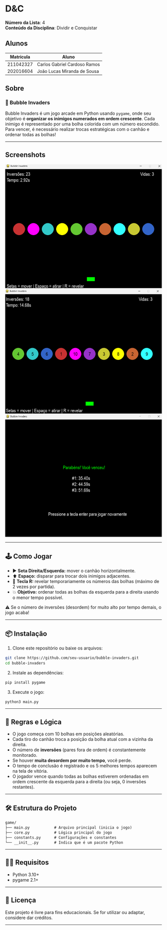 # D&C

**Número da Lista**: 4 <br>
**Conteúdo da Disciplina**: Dividir e Conquistar <br>

## Alunos
|Matrícula | Aluno |
| -- | -- |
| 211042327  |  Carlos Gabriel Cardoso Ramos |
| 202016604  |  João Lucas Miranda de Sousa |

## Sobre
### 🎯 Bubble Invaders

Bubble Invaders é um jogo arcade em Python usando `pygame`, onde seu objetivo é **organizar os inimigos numerados em ordem crescente**. Cada inimigo é representado por uma bolha colorida com um número escondido. Para vencer, é necessário realizar trocas estratégicas com o canhão e ordenar todas as bolhas!

---

## Screenshots
![Jogo](img/jogo.png)
![Revelar](img/reveal.png)
![Placar](img/placar.png)

---

## 🕹️ Como Jogar

- ▶️ **Seta Direita/Esquerda:** mover o canhão horizontalmente.
- ⬆️ **Espaço:** disparar para trocar dois inimigos adjacentes.
- 🔁 **Tecla R:** revelar temporariamente os números das bolhas (máximo de 2 vezes por partida).
- 💥 **Objetivo:** ordenar todas as bolhas da esquerda para a direita usando o menor tempo possível.

⚠️ Se o número de inversões (desordem) for muito alto por tempo demais, o jogo acaba!

---

## 📦 Instalação

1. Clone este repositório ou baixe os arquivos:

```bash
git clone https://github.com/seu-usuario/bubble-invaders.git
cd bubble-invaders
```

2. Instale as dependências:

```bash
pip install pygame
```

3. Execute o jogo:

```bash
python3 main.py
```

---

## 🧠 Regras e Lógica

- O jogo começa com 10 bolhas em posições aleatórias.
- Cada tiro do canhão troca a posição da bolha atual com a vizinha da direita.
- O número de **inversões** (pares fora de ordem) é constantemente monitorado.
- Se houver **muita desordem por muito tempo**, você perde.
- O tempo de conclusão é registrado e os 5 melhores tempos aparecem na tela de vitória.
- O jogador vence quando todas as bolhas estiverem ordenadas em ordem crescente da esquerda para a direita (ou seja, 0 inversões restantes).

---

## 🛠️ Estrutura do Projeto

```
game/
├── main.py           # Arquivo principal (inicia o jogo)
├── core.py           # Lógica principal do jogo
├── constants.py      # Configurações e constantes
└── __init__.py       # Indica que é um pacote Python
```

---

## 🧑‍💻 Requisitos

- Python 3.10+
- pygame 2.1+

---

## 📜 Licença

Este projeto é livre para fins educacionais. Se for utilizar ou adaptar, considere dar créditos.

---
